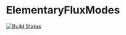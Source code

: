 # ElementaryFluxModes

[![Build Status](https://github.com/HettieC/ElementaryFluxModes.jl/actions/workflows/CI.yml/badge.svg?branch=main)](https://github.com/HettieC/ElementaryFluxModes.jl/actions/workflows/CI.yml?query=branch%3Amain)
